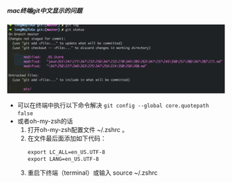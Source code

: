 ##### mac终端git中文显示的问题
![avatar](pic/mac终端git中文显示异常.png)
* 可以在终端中执行以下命令解决
	`git config --global core.quotepath false`
* 或者oh-my-zsh的话
	1. 打开oh-my-zsh配置文件 ~/.zshrc 。
	2. 在文件最后面添加如下代码：
		```
		export LC_ALL=en_US.UTF-8
		export LANG=en_US.UTF-8
		```
	3. 重启下终端（terminal）或输入 source ~/.zshrc
